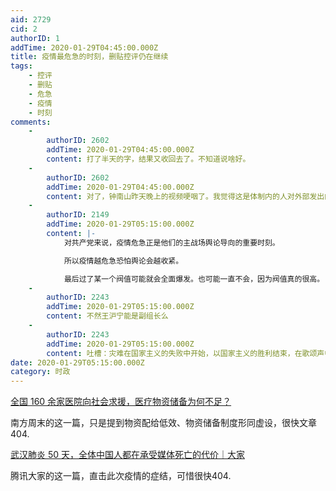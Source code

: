 ```yaml
---
aid: 2729
cid: 2
authorID: 1
addTime: 2020-01-29T04:45:00.000Z
title: 疫情最危急的时刻，删贴控评仍在继续
tags:
    - 控评
    - 删贴
    - 危急
    - 疫情
    - 时刻
comments:
    -
        authorID: 2602
        addTime: 2020-01-29T04:45:00.000Z
        content: 打了半天的字，结果又收回去了。不知道说啥好。
    -
        authorID: 2602
        addTime: 2020-01-29T04:45:00.000Z
        content: 对了，钟南山昨天晚上的视频哽咽了。我觉得这是体制内的人对外部发出的信号吧。疫情非常严峻。
    -
        authorID: 2149
        addTime: 2020-01-29T05:15:00.000Z
        content: |-
            对共产党来说，疫情危急正是他们的主战场舆论导向的重要时刻。

            所以疫情越危急恐怕舆论会越收紧。

            最后过了某一个阀值可能就会全面爆发。也可能一直不会，因为阀值真的很高。
    -
        authorID: 2243
        addTime: 2020-01-29T05:15:00.000Z
        content: 不然王沪宁能是副组长么
    -
        authorID: 2243
        addTime: 2020-01-29T05:15:00.000Z
        content: 吐槽：灾难在国家主义的失败中开始，以国家主义的胜利结束，在歌颂声中静候下一个灾难~
date: 2020-01-29T05:15:00.000Z
category: 时政
---
```


[全国 160 余家医院向社会求援，医疗物资储备为何不足？](https://terminus2049.github.io/archive/2020/01/29/shortage.html)

南方周末的这一篇，只是提到物资配给低效、物资储备制度形同虚设，很快文章404.

[武汉肺炎 50 天，全体中国人都在承受媒体死亡的代价｜大家](https://terminus2049.github.io/archive/2020/01/29/mdeia.html)

腾讯大家的这一篇，直击此次疫情的症结，可惜很快404.
